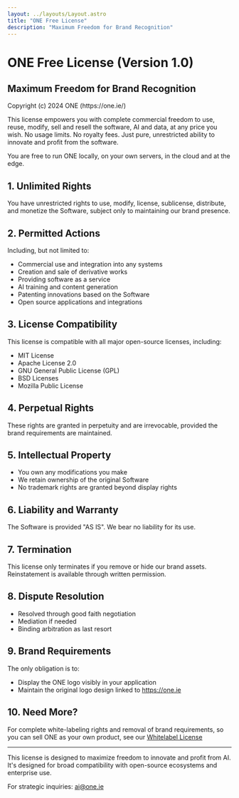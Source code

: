 ```yaml
---
layout: ../layouts/Layout.astro
title: "ONE Free License"
description: "Maximum Freedom for Brand Recognition"
---
```


<div class="prose prose-slate max-w-3xl mx-auto px-4 py-8">

# ONE Free License (Version 1.0)
## Maximum Freedom for Brand Recognition

<div class="text-sm text-slate-600">
Copyright (c) 2024 ONE (https://one.ie/)
</div>

This license empowers you with complete commercial freedom to use, reuse, modify, sell and resell the software, AI and data, at any price you wish. No usage limits. No royalty fees. Just pure, unrestricted ability to innovate and profit from the software.

You are free to run ONE locally, on your own servers, in the cloud and at the edge.

## 1. Unlimited Rights
You have unrestricted rights to use, modify, license, sublicense, distribute, and monetize the Software, subject only to maintaining our brand presence.

## 2. Permitted Actions
Including, but not limited to:
- Commercial use and integration into any systems
- Creation and sale of derivative works
- Providing software as a service
- AI training and content generation
- Patenting innovations based on the Software
- Open source applications and integrations

## 3. License Compatibility
This license is compatible with all major open-source licenses, including:
- MIT License
- Apache License 2.0
- GNU General Public License (GPL)
- BSD Licenses
- Mozilla Public License

## 4. Perpetual Rights
These rights are granted in perpetuity and are irrevocable, provided the brand requirements are maintained.

## 5. Intellectual Property
- You own any modifications you make
- We retain ownership of the original Software
- No trademark rights are granted beyond display rights

## 6. Liability and Warranty
The Software is provided "AS IS". We bear no liability for its use.

## 7. Termination
This license only terminates if you remove or hide our brand assets. Reinstatement is available through written permission.

## 8. Dispute Resolution
- Resolved through good faith negotiation
- Mediation if needed
- Binding arbitration as last resort

## 9. Brand Requirements
The only obligation is to:
- Display the ONE logo visibly in your application
- Maintain the original logo design linked to https://one.ie

## 10. Need More?
For complete white-labeling rights and removal of brand requirements, so you can sell ONE as your own product, see our [Whitelabel License](https://one.ie/whitelabel)

---

<div class="mt-8 text-slate-700">
This license is designed to maximize freedom to innovate and profit from AI. It's designed for broad compatibility with open-source ecosystems and enterprise use.

For strategic inquiries: <a href="mailto:ai@one.ie" class="text-blue-600 hover:text-blue-800">ai@one.ie</a>
</div>

</div>

